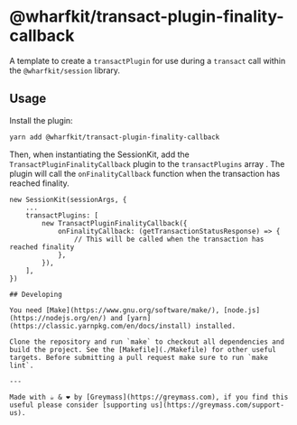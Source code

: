 # @wharfkit/transact-plugin-finality-callback

A template to create a `transactPlugin` for use during a `transact` call within the `@wharfkit/session` library.

## Usage

Install the plugin:

```bash
yarn add @wharfkit/transact-plugin-finality-callback
```

Then, when instantiating the SessionKit, add the `TransactPluginFinalityCallback` plugin to the `transactPlugins` array . The plugin will call the `onFinalityCallback` function when the transaction has reached finality.

```
new SessionKit(sessionArgs, {
    ...
    transactPlugins: [
        new TransactPluginFinalityCallback({
            onFinalityCallback: (getTransactionStatusResponse) => {
                // This will be called when the transaction has reached finality
            },
        }),
    ],
})

## Developing

You need [Make](https://www.gnu.org/software/make/), [node.js](https://nodejs.org/en/) and [yarn](https://classic.yarnpkg.com/en/docs/install) installed.

Clone the repository and run `make` to checkout all dependencies and build the project. See the [Makefile](./Makefile) for other useful targets. Before submitting a pull request make sure to run `make lint`.

---

Made with ☕️ & ❤️ by [Greymass](https://greymass.com), if you find this useful please consider [supporting us](https://greymass.com/support-us).
